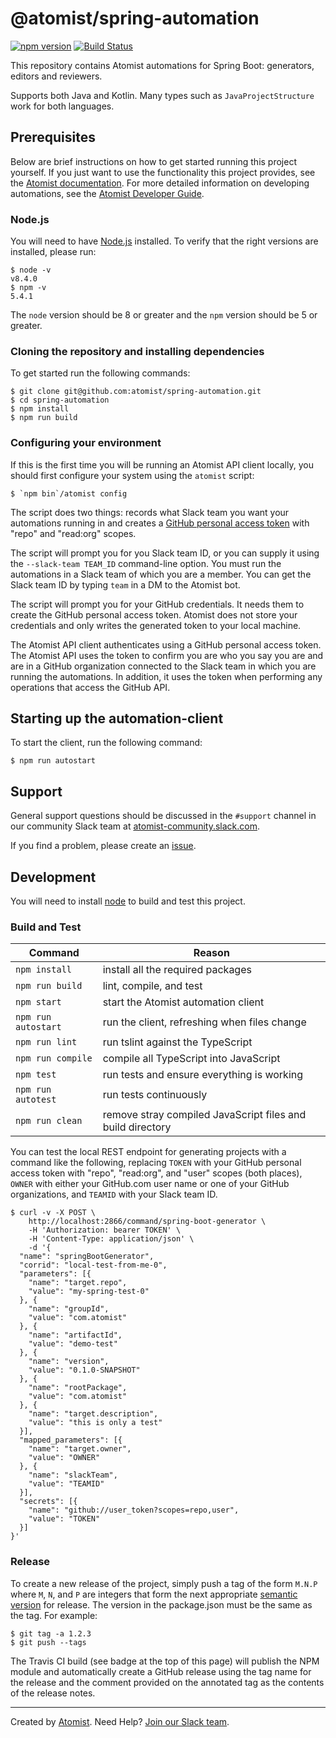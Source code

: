 # @atomist/spring-automation

[![npm version](https://badge.fury.io/js/%40atomist%2Fspring-automation.svg)](https://badge.fury.io/js/%40atomist%2Fspring-automation)
[![Build Status](https://travis-ci.org/atomist/spring-automation.svg?branch=master)](https://travis-ci.org/atomist/spring-automation)

This repository contains Atomist automations for Spring Boot:
generators, editors and reviewers.

Supports both Java and Kotlin. Many types such as `JavaProjectStructure` work
for both languages.

## Prerequisites

Below are brief instructions on how to get started running this
project yourself.  If you just want to use the functionality this
project provides, see the [Atomist documentation][docs].  For more
detailed information on developing automations, see
the [Atomist Developer Guide][dev].

[docs]: https://docs.atomist.com/ (Atomist User Guide)
[dev]: https://docs.atomist.com/developer/ (Atomist Developer Guide)

### Node.js

You will need to have [Node.js][node] installed.  To verify that the
right versions are installed, please run:

```
$ node -v
v8.4.0
$ npm -v
5.4.1
```

The `node` version should be 8 or greater and the `npm` version should
be 5 or greater.

[node]: https://nodejs.org/ (Node.js)

### Cloning the repository and installing dependencies

To get started run the following commands:

```
$ git clone git@github.com:atomist/spring-automation.git
$ cd spring-automation
$ npm install
$ npm run build
```

### Configuring your environment

If this is the first time you will be running an Atomist API client
locally, you should first configure your system using the `atomist`
script:

```
$ `npm bin`/atomist config
```

The script does two things: records what Slack team you want your
automations running in and creates
a [GitHub personal access token][token] with "repo" and "read:org"
scopes.

The script will prompt you for you Slack team ID, or you can supply it
using the `--slack-team TEAM_ID` command-line option.  You must run
the automations in a Slack team of which you are a member.  You can
get the Slack team ID by typing `team` in a DM to the Atomist bot.

The script will prompt you for your GitHub credentials.  It needs them
to create the GitHub personal access token.  Atomist does not store
your credentials and only writes the generated token to your local
machine.

The Atomist API client authenticates using a GitHub personal access
token.  The Atomist API uses the token to confirm you are who you say
you are and are in a GitHub organization connected to the Slack team
in which you are running the automations.  In addition, it uses the
token when performing any operations that access the GitHub API.

[token]: https://github.com/settings/tokens (GitHub Personal Access Tokens)

## Starting up the automation-client

To start the client, run the following command:

```
$ npm run autostart
```

## Support

General support questions should be discussed in the `#support`
channel in our community Slack team
at [atomist-community.slack.com][slack].

If you find a problem, please create an [issue][].

[issue]: https://github.com/atomist/spring-automation/issues

## Development

You will need to install [node][] to build and test this project.

### Build and Test

Command | Reason
------- | ------
`npm install` | install all the required packages
`npm run build` | lint, compile, and test
`npm start` | start the Atomist automation client
`npm run autostart` | run the client, refreshing when files change
`npm run lint` | run tslint against the TypeScript
`npm run compile` | compile all TypeScript into JavaScript
`npm test` | run tests and ensure everything is working
`npm run autotest` | run tests continuously
`npm run clean` | remove stray compiled JavaScript files and build directory

You can test the local REST endpoint for generating projects with a
command like the following, replacing `TOKEN` with your GitHub
personal access token with "repo", "read:org", and "user" scopes (both
places), `OWNER` with either your GitHub.com user name or one of your
GitHub organizations, and `TEAMID` with your Slack team ID.

```
$ curl -v -X POST \
    http://localhost:2866/command/spring-boot-generator \
    -H 'Authorization: bearer TOKEN' \
    -H 'Content-Type: application/json' \
    -d '{
  "name": "springBootGenerator",
  "corrid": "local-test-from-me-0",
  "parameters": [{
    "name": "target.repo",
    "value": "my-spring-test-0"
  }, {
    "name": "groupId",
    "value": "com.atomist"
  }, {
    "name": "artifactId",
    "value": "demo-test"
  }, {
    "name": "version",
    "value": "0.1.0-SNAPSHOT"
  }, {
    "name": "rootPackage",
    "value": "com.atomist"
  }, {
    "name": "target.description",
    "value": "this is only a test"
  }],
  "mapped_parameters": [{
    "name": "target.owner",
    "value": "OWNER"
  }, {
    "name": "slackTeam",
    "value": "TEAMID"
  }],
  "secrets": [{
    "name": "github://user_token?scopes=repo,user",
    "value": "TOKEN"
  }]
}'
```

### Release

To create a new release of the project, simply push a tag of the form
`M.N.P` where `M`, `N`, and `P` are integers that form the next
appropriate [semantic version][semver] for release.  The version in
the package.json must be the same as the tag.  For example:

[semver]: http://semver.org

```
$ git tag -a 1.2.3
$ git push --tags
```

The Travis CI build (see badge at the top of this page) will publish
the NPM module and automatically create a GitHub release using the tag
name for the release and the comment provided on the annotated tag as
the contents of the release notes.

---

Created by [Atomist][atomist].
Need Help?  [Join our Slack team][slack].

[atomist]: https://atomist.com/ (Atomist - Development Automation)
[slack]: https://join.atomist.com (Atomist Community Slack)
